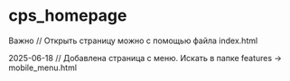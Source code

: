# cps_homepage

Важно // Открыть страницу можно с помощью файла index.html 

2025-06-18 // 
Добавлена страница с меню. Искать в папке features -> mobile_menu.html

